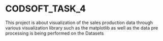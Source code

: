 # CODSOFT_TASK_4
This project is about visualization of the sales production data through various visualization library such as the matplotlib as well as the data pre processing is being performed on the Datasets
